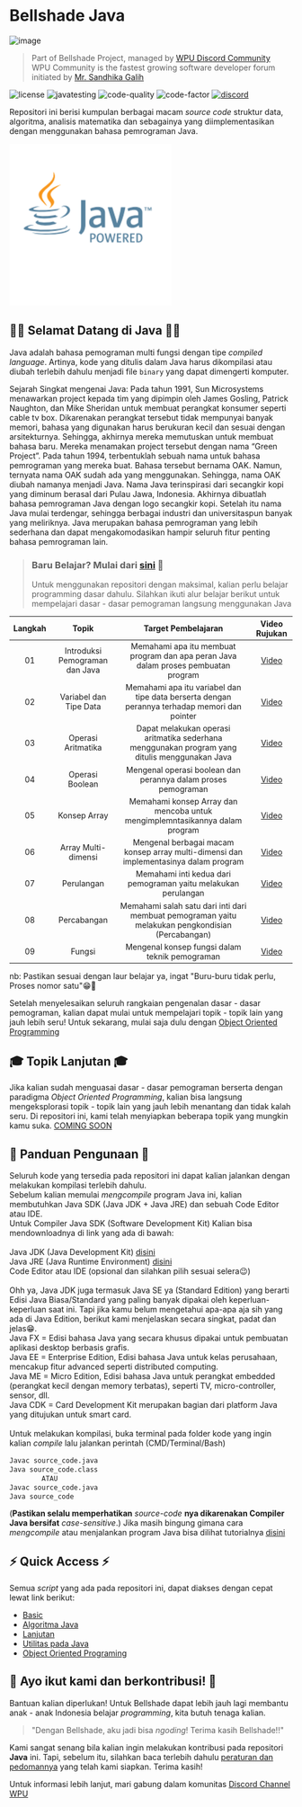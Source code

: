 # Bellshade Java
![image](https://github.com/bellshade/PHP/blob/main/assets/images/bellshade-inline.png)
> Part of Bellshade Project, managed by [WPU Discord Community](http://discord.gg/S4rrXQU) <br>
> WPU Community is the fastest growing software developer forum initiated by [Mr. Sandhika Galih](https://www.youtube.com/c/WebProgrammingUNPAS)

![license](https://img.shields.io/github/license/bellshade/javaAlgorithm?style=for-the-badge)
![javatesting](https://img.shields.io/github/workflow/status/bellshade/Java/build%20java?style=for-the-badge)
![code-quality](https://camo.githubusercontent.com/4886b1fdb05d416e7ba2339097fa8fe6da5613836b5f76f43fa80bfafcb993a1/68747470733a2f2f696d672e736869656c64732e696f2f6c67746d2f67726164652f707974686f6e2f6769746875622f62656c6c73686164652f507974686f6e416c676f726974686d3f6c6162656c3d436f64652532305175616c697479267374796c653d666f722d7468652d6261646765)
![code-factor](https://camo.githubusercontent.com/1f727bfd32cd983731b2d87366e39a346f90d90037b3cca39d757e786fa40f9b/68747470733a2f2f696d672e736869656c64732e696f2f636f6465666163746f722f67726164652f6769746875622f62656c6c73686164652f507974686f6e2f6d61696e3f6c6162656c3d636f6465253230666163746f72267374796c653d666f722d7468652d6261646765)
[![discord](https://img.shields.io/discord/722002048643497994?logo=discord&logoColor=white&style=for-the-badge)](http://discord.gg/S4rrXQU)

Repositori ini berisi kumpulan berbagai macam *source code* struktur data, algoritma, analisis matematika dan sebagainya yang diimplementasikan dengan menggunakan bahasa pemrograman Java.

![image](https://raw.githubusercontent.com/github/explore/80688e429a7d4ef2fca1e82350fe8e3517d3494d/topics/java/java.png)


## 🎉🎉 Selamat Datang di Java 🎉🎉
Java adalah bahasa pemograman multi fungsi dengan tipe *compiled language*. Artinya, kode yang ditulis dalam Java harus dikompilasi atau diubah terlebih dahulu menjadi file `binary` yang dapat dimengerti komputer. 

Sejarah Singkat mengenai Java: Pada tahun 1991, Sun Microsystems menawarkan project kepada tim yang dipimpin oleh James Gosling, Patrick Naughton, dan Mike Sheridan untuk membuat perangkat konsumer seperti cable tv box. Dikarenakan perangkat tersebut tidak mempunyai banyak memori, bahasa yang digunakan harus berukuran kecil dan sesuai dengan arsitekturnya. Sehingga, akhirnya mereka memutuskan untuk membuat bahasa baru. Mereka menamakan project tersebut dengan nama “Green Project”. Pada tahun 1994, terbentuklah sebuah nama untuk bahasa pemrograman yang mereka buat. Bahasa tersebut bernama OAK. Namun, ternyata nama OAK sudah ada yang menggunakan. Sehingga, nama OAK diubah namanya menjadi Java. Nama Java terinspirasi dari secangkir kopi yang diminum berasal dari Pulau Jawa, Indonesia. Akhirnya dibuatlah bahasa pemrograman Java dengan logo secangkir kopi. Setelah itu nama Java mulai terdengar, sehingga berbagai industri dan universitaspun banyak yang meliriknya. Java merupakan bahasa pemrograman yang lebih sederhana dan dapat mengakomodasikan hampir seluruh fitur penting bahasa pemrograman lain.


> ### Baru Belajar? Mulai dari [sini](https://youtube.com/playlist?list=PLZS-MHyEIRo51w0Hmqi0C8h2KWNzDfo6F) 🌟
> Untuk menggunakan repositori dengan maksimal, kalian perlu belajar programming dasar dahulu. Silahkan ikuti alur belajar berikut untuk mempelajari dasar - dasar pemograman langsung menggunakan Java

| Langkah |             Topik             |                                      Target Pembelajaran                                      | Video Rujukan |
| :-----: | :---------------------------: | :-------------------------------------------------------------------------------------------: | :-----------: |
|   01    | Introduksi Pemograman dan Java |       Memahami apa itu membuat program dan apa peran Java dalam proses pembuatan program       |   [Video](https://youtu.be/uHyfQV0kbgo)   |
|   02    |    Variabel dan Tipe Data     | Memahami apa itu variabel dan tipe data berserta dengan perannya terhadap memori dan pointer  |   [Video](https://youtu.be/OrgFwUl2tzQ)   |
|   03    |       Operasi Aritmatika       | Dapat melakukan operasi aritmatika sederhana menggunakan program yang ditulis menggunakan Java |   [Video](https://youtu.be/FlbBdWUC0YU)   |
|   04    |        Operasi Boolean        |                 Mengenal operasi boolean dan perannya dalam proses pemograman                 |   [Video](https://youtu.be/wOnpqaWVM3E)   |
|   05    |         Konsep Array         |      Memahami konsep Array dan mencoba untuk mengimplemntasikannya dalam program      |   [Video](https://youtu.be/S7s7yIPUn_s)   |
|   06    |          Array Multi-dimensi           |                Mengenal berbagai macam konsep array multi-dimensi dan implementasinya dalam program                 |   [Video](https://youtu.be/RN-ZVxdSWSM)   |
|   07    |         Perulangan          |          Memahami inti kedua dari pemograman yaitu melakukan perulangan          |   [Video](https://youtu.be/KcsFEZerRDk)   |
|   08    |      Percabangan      |      Memahami salah satu dari inti dari membuat pemograman yaitu melakukan pengkondisian (Percabangan)      |   [Video](https://youtu.be/492A2poEoow)   |
|   09    |            Fungsi             |                        Mengenal konsep fungsi dalam teknik pemograman                         |   [Video](https://youtu.be/gHEXYYS-KAo)   |

nb: Pastikan sesuai dengan laur belajar ya, ingat "Buru-buru tidak perlu, Proses nomor satu"😁🤙

Setelah menyelesaikan seluruh rangkaian pengenalan dasar - dasar pemograman, kalian dapat mulai untuk mempelajari topik - topik lain yang jauh lebih seru!
Untuk sekarang, mulai saja dulu dengan [Object Oriented Programming](https://youtube.com/playlist?list=PLZS-MHyEIRo6V4_vk1s1NcM2HoW5KFG7i)

## 🎓 Topik Lanjutan 🎓
Jika kalian sudah menguasai dasar - dasar pemograman berserta dengan paradigma *Object Oriented Programming*, kalian bisa langsung mengeksplorasi topik - topik lain yang jauh lebih menantang dan tidak kalah seru. Di repositori ini, kami telah menyiapkan beberapa topik yang mungkin kamu suka.
[COMING SOON](https://image.freepik.com/free-vector/abstract-grunge-style-coming-soon-with-black-splatter_1017-26690.jpg)

## 📃 Panduan Pengunaan 📃
Seluruh kode yang tersedia pada repositori ini dapat kalian jalankan dengan melakukan kompilasi terlebih dahulu. <br>
Sebelum kalian memulai _mengcompile_ program Java ini, kalian membutuhkan Java SDK (Java JDK + Java JRE) dan sebuah Code Editor atau IDE. <br>
Untuk Compiler Java SDK (Software Development Kit) Kalian bisa mendownloadnya di link yang ada di bawah: <br> <br>
Java JDK (Java Development Kit) [disini](https://www.oracle.com/java/technologies/downloads/) <br>
Java JRE (Java Runtime Environment) [disini](https://www.java.com/en/download/manual.jsp) <br>
Code Editor atau IDE (opsional dan silahkan pilih sesuai selera😉) <br> <br>
Ohh ya, Java JDK juga termasuk Java SE ya (Standard Edition) yang berarti Edisi Java Biasa/Standard yang paling banyak dipakai oleh keperluan-keperluan saat ini. Tapi jika kamu belum mengetahui apa-apa aja sih yang ada di Java Edition, berikut kami menjelaskan secara singkat, padat dan jelas😁. <br>
Java FX = Edisi bahasa Java yang secara khusus dipakai untuk pembuatan aplikasi desktop berbasis grafis. <br>
Java EE = Enterprise Edition, Edisi bahasa Java untuk kelas perusahaan, mencakup fitur advanced seperti distributed computing. <br>
Java ME = Micro Edition, Edisi bahasa Java untuk perangkat embedded (perangkat kecil dengan memory terbatas), seperti TV, micro-controller, sensor, dll. <br>
Java CDK = Card Development Kit merupakan bagian dari platform Java yang ditujukan untuk smart card. <br> <br>
Untuk melakukan kompilasi, buka terminal pada folder kode yang ingin kalian _compile_ lalu jalankan perintah (CMD/Terminal/Bash)
```
Javac source_code.java
Java source_code.class
        ATAU
Javac source_code.java
Java source_code
```
(**Pastikan selalu memperhatikan** _source-code_ **nya dikarenakan Compiler Java bersifat** _case-sensitive_.)
Jika masih bingung gimana cara _mengcompile_ atau menjalankan program Java bisa dilihat tutorialnya [disini](https://www.tutorialpemrograman.com/desktop/cara-compile-dan-run-program-java-dengan-cmd-di-windows-10/)


## ⚡ Quick Access ⚡
Semua *script* yang ada pada repositori ini, dapat diakses dengan cepat lewat link berikut:
- [Basic](basic/)
- [Algoritma Java](algorthm/)
- [Lanjutan](intermediate/)
- [Utilitas pada Java](utilities/)
- [Object Oriented Programing](intermediate/oop/)

## 🤩 Ayo ikut kami dan berkontribusi! 🤩 
Bantuan kalian diperlukan! Untuk Bellshade dapat lebih jauh lagi membantu anak - anak Indonesia belajar *programming*, kita butuh tenaga kalian.
> "Dengan Bellshade, aku jadi bisa *ngoding*! Terima kasih Bellshade!!"

Kami sangat senang bila kalian ingin melakukan kontribusi pada repositori **Java** ini. Tapi, sebelum itu, silahkan baca terlebih dahulu [peraturan dan pedomannya](CONTRIBUTING.md) yang telah kami siapkan. Terima kasih! 

Untuk informasi lebih lanjut, mari gabung dalam komunitas [Discord Channel WPU](http://discord.gg/S4rrXQU)
